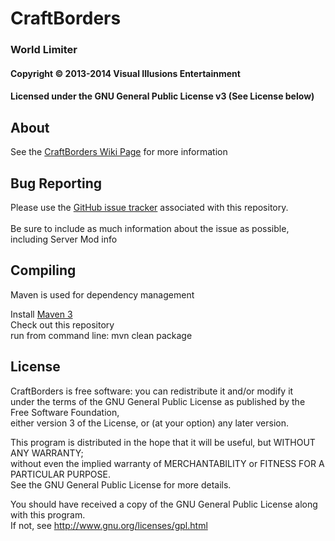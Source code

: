 ﻿# CraftBorders #
### World Limiter ###
#### Copyright &copy; 2013-2014 Visual Illusions Entertainment ####
#### Licensed under the GNU General Public License v3 (See License below) ####

## About ##
See the [CraftBorders Wiki Page](http://wiki.visualillusionsent.net/CraftBorders) for more information

## Bug Reporting ##
Please use the [GitHub issue tracker](https://github.com/Visual-Illusions/CraftBorders/issues) associated with this repository.<br/>  
Be sure to include as much information about the issue as possible, including Server Mod info

## Compiling ##

Maven is used for dependency management

Install [Maven 3](http://maven.apache.org/download.html)<br/>
Check out this repository<br/>
run from command line: mvn clean package<br/>

## License ##

CraftBorders is free software: you can redistribute it and/or modify it<br/>
under the terms of the GNU General Public License as published by the Free Software Foundation,<br/>
either version 3 of the License, or (at your option) any later version.

This program is distributed in the hope that it will be useful, but WITHOUT ANY WARRANTY;<br/>
without even the implied warranty of MERCHANTABILITY or FITNESS FOR A PARTICULAR PURPOSE.<br/>
See the GNU General Public License for more details.

You should have received a copy of the GNU General Public License along with this program.<br/>
If not, see http://www.gnu.org/licenses/gpl.html

